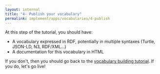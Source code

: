 ```yaml
---
layout: internal
title: "4- Publish your vocabulary"
permalink: implement/apps/vocabularies/4-publish
---
```


At this step of the tutorial, you should have:
- A vocabulary expressed in RDF, potentially in multiple syntaxes (Turtle, JSON-LD, N3, RDF/XML...)
- A documentation for this vocabulary in HTML

If you don't, then you should go back to the [vocabulary building tutorial](3-build). If you do, let's go live!
